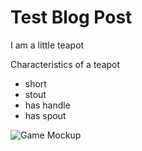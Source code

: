 # Test Blog Post
I am a little teapot

Characteristics of a teapot
* short
* stout
* has handle
* has spout

![Game Mockup](https://flic.kr/p/2nU8QsC)